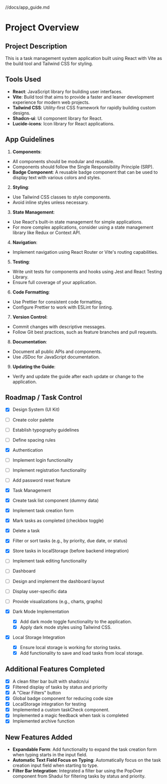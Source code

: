 //docs/app_guide.md
# Project Overview

## Project Description
This is a task management system application built using React with Vite as the build tool and Tailwind CSS for styling.

## Tools Used
- **React**: JavaScript library for building user interfaces.
- **Vite**: Build tool that aims to provide a faster and leaner development experience for modern web projects.
- **Tailwind CSS**: Utility-first CSS framework for rapidly building custom designs.
- **Shadcn-ui**: UI component library for React.
- **Lucide-icons**: Icon library for React applications.

## App Guidelines

1. **Components**:
  - All components should be modular and reusable.
  - Components should follow the Single Responsibility Principle (SRP).
  - **Badge Component**: A reusable badge component that can be used to display text with various colors and styles.

2. **Styling**:
  - Use Tailwind CSS classes to style components.
  - Avoid inline styles unless necessary.

3. **State Management**:
  - Use React's built-in state management for simple applications.
  - For more complex applications, consider using a state management library like Redux or Context API.

4. **Navigation**:
  - Implement navigation using React Router or Vite's routing capabilities.

5. **Testing**:
  - Write unit tests for components and hooks using Jest and React Testing Library.
  - Ensure full coverage of your application.

6. **Code Formatting**:
  - Use Prettier for consistent code formatting.
  - Configure Prettier to work with ESLint for linting.

7. **Version Control**:
  - Commit changes with descriptive messages.
  - Follow Git best practices, such as feature branches and pull requests.

8. **Documentation**:
  - Document all public APIs and components.
  - Use JSDoc for JavaScript documentation.

9. **Updating the Guide**:
  - Verify and update the guide after each update or change to the application.

## Roadmap / Task Control

- [x] Design System (UI Kit)
 - [ ] Create color palette
 - [ ] Establish typography guidelines
 - [ ] Define spacing rules

- [x] Authentication
 - [ ] Implement login functionality
 - [ ] Implement registration functionality
 - [ ] Add password reset feature

- [x] Task Management
 - [x] Create task list component (dummy data)
 - [x] Implement task creation form
 - [x] Mark tasks as completed (checkbox toggle)
 - [x] Delete a task
 - [x] Filter or sort tasks (e.g., by priority, due date, or status)
 - [X] Store tasks in localStorage (before backend integration)
 - [ ] Implement task editing functionality

- [ ] Dashboard
 - [ ] Design and implement the dashboard layout
 - [ ] Display user-specific data
 - [ ] Provide visualizations (e.g., charts, graphs)

- [x] Dark Mode Implementation
  - [X] Add dark mode toggle functionality to the application.
  - [X] Apply dark mode styles using Tailwind CSS.

- [x] Local Storage Integration
  - [x] Ensure local storage is working for storing tasks.
  - [x] Add functionality to save and load tasks from local storage.

## Additional Features Completed
- [x] A clean filter bar built with shadcn/ui
- [x] Filtered display of tasks by status and priority
- [x] A "Clear Filters" button
- [x] Global badge component for reducing code size
- [x] LocalStorage integration for testing
- [x] Implemented a custom taskCheck component.
- [x] Implemented a magic feedback when task is completed
- [x] Implemented archive function

## New Features Added
- **Expandable Form**: Add functionality to expand the task creation form when typing starts in the input field.
- **Automatic Text Field Focus on Typing**: Automatically focus on the task creation input field when starting to type.
- **Filter Bar Integration**: Integrated a filter bar using the PopOver component from Shadui for filtering tasks by status and priority.
